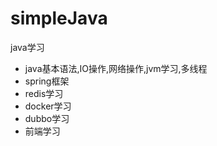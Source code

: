 # simpleJava

java学习

- java基本语法,IO操作,网络操作,jvm学习,多线程  
- spring框架  
- redis学习  
- docker学习  
- dubbo学习  
- 前端学习
